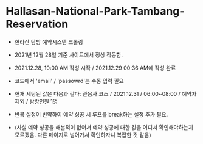 # Hallasan-National-Park-Tambang-Reservation
- 한라산 탐방 예약시스템 크롤링
- 2021년 12월 28일 기준 사이트에서 정상 작동함.

- 2021.12.28, 10:00 AM 작성 시작 / 2021.12.29 00:36 AM에 작성 완료

- 코드에서 'email' / 'passowrd'는 수동 입력 필요
- 현재 세팅된 값은 다음과 같다: 관음사 코스 / 2021.12.31 / 06:00~08:00 / 예약자 제외 / 탐방인원 1명 
- 반복 설정이 빈약하여 예약 성공 시 루프를 break하는 설정 추가 필요. 
- (사실 예약 성공을 해본적이 없어서 예약 성공에 대한 값을 어디서 확인해야하는지 모르겠음. 다른 페이지로 넘어가서 확인하자니 복잡한 것 같음) 
